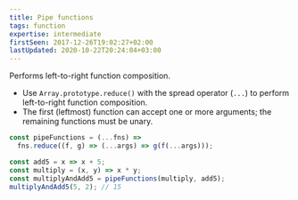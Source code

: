 ```yaml
---
title: Pipe functions
tags: function
expertise: intermediate
firstSeen: 2017-12-26T19:02:27+02:00
lastUpdated: 2020-10-22T20:24:04+03:00
---
```


Performs left-to-right function composition.

- Use `Array.prototype.reduce()` with the spread operator (`...`) to perform left-to-right function composition.
- The first (leftmost) function can accept one or more arguments; the remaining functions must be unary.

```js
const pipeFunctions = (...fns) =>
  fns.reduce((f, g) => (...args) => g(f(...args)));
```

```js
const add5 = x => x + 5;
const multiply = (x, y) => x * y;
const multiplyAndAdd5 = pipeFunctions(multiply, add5);
multiplyAndAdd5(5, 2); // 15
```

